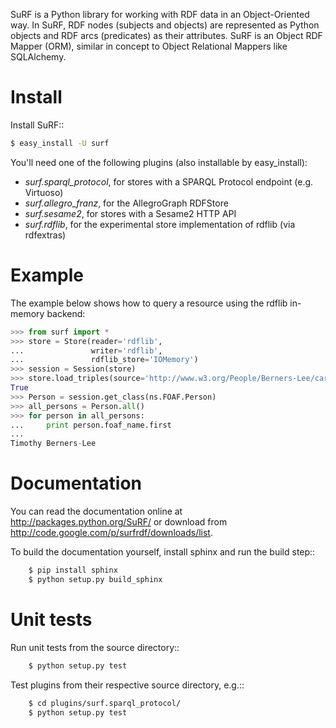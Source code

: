 SuRF is a Python library for working with RDF data in an Object-Oriented way.
In SuRF, RDF nodes (subjects and objects) are represented as Python objects and
RDF arcs (predicates) as their attributes. SuRF is an Object RDF Mapper (ORM),
similar in concept to Object Relational Mappers like SQLAlchemy.


Install
=======

Install SuRF::

```sh
$ easy_install -U surf
```

You'll need one of the following plugins (also installable by easy_install):

  * _surf.sparql_protocol_,
    for stores with a SPARQL Protocol endpoint (e.g. Virtuoso)
  * _surf.allegro_franz_,
    for the AllegroGraph RDFStore
  * _surf.sesame2_,
    for stores with a Sesame2 HTTP API
  * _surf.rdflib_,
    for the experimental store implementation of rdflib (via rdfextras)


Example
=======

The example below shows how to query a resource using the rdflib in-memory
backend:

```python
>>> from surf import *
>>> store = Store(reader='rdflib',
...               writer='rdflib',
...               rdflib_store='IOMemory')
>>> session = Session(store)
>>> store.load_triples(source='http://www.w3.org/People/Berners-Lee/card.rdf')
True
>>> Person = session.get_class(ns.FOAF.Person)
>>> all_persons = Person.all()
>>> for person in all_persons:
...     print person.foaf_name.first
...
Timothy Berners-Lee
```

Documentation
=============

You can read the documentation online at http://packages.python.org/SuRF/ or
download from http://code.google.com/p/surfrdf/downloads/list.

To build the documentation yourself, install sphinx and run the build step::

```sh
    $ pip install sphinx
    $ python setup.py build_sphinx
```

Unit tests
==========

Run unit tests from the source directory::

```sh
    $ python setup.py test
```

Test plugins from their respective source directory, e.g.::

```sh
    $ cd plugins/surf.sparql_protocol/
    $ python setup.py test
```

